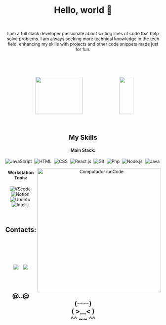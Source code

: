<h1 align="center">Hello, world 👋</h1>
&nbsp;
&nbsp;
<p align="center">I am a full stack developer passionate about writing lines of code that help solve problems. I am always seeking more technical knowledge in the tech field, enhancing my skills with projects and other code snippets made just for fun.</p>&nbsp;

<div  align="center" style="margin-bottom:100px; margin-top: 50px;">
<img width="55%" height="120px"  src="https://github-readme-streak-stats.herokuapp.com?user=Dev-vinixx&theme=dark&mode=weekly" />
<img width="30%" height="120px" src="https://github-readme-stats.vercel.app/api/top-langs/?username=Dev-vinixx&layout=compact"
</div>
 
 &nbsp;
 &nbsp;



## My Skills

#### Main Stack:

![JavaScript](https://img.shields.io/badge/JavaScript-F7DF1E?style=for-the-badge&logo=javascript&logoColor=black)&nbsp;
![HTML](https://img.shields.io/badge/HTML5-E34F26?style=for-the-badge&logo=html5&logoColor=white)&nbsp;
![CSS](https://img.shields.io/badge/CSS3-1572B6?style=for-the-badge&logo=css3&logoColor=white)&nbsp;
![React.js](https://img.shields.io/badge/React-20232A?style=for-the-badge&logo=react&logoColor=61DAFB)&nbsp;
![Git](https://img.shields.io/badge/GIT-E44C30?style=for-the-badge&logo=git&logoColor=white)&nbsp;
![Php](https://img.shields.io/badge/PHP-777BB4?style=for-the-badge&logo=git&logoColor=white)&nbsp;
![Node.js](https://img.shields.io/badge/Node.js-339933?style=for-the-badge&logo=git&logoColor=white)&nbsp;
![Java](https://img.shields.io/badge/Java-E44C30?style=for-the-badge)&nbsp;

<img src="https://raw.githubusercontent.com/MicaelliMedeiros/micaellimedeiros/master/image/computer-illustration.png" min-width="400px" max-width="400px" width="400px" align="right" alt="Computador iuriCode">

#### Workstation Tools:

![VScode](https://img.shields.io/badge/vscode-4285F4?style=for-the-badge&logo=vscode&logoColor=white)&nbsp;
![Notion](https://img.shields.io/badge/Notion-000000?style=for-the-badge&logo=notion&logoColor=white)&nbsp;
![Ubuntu](https://img.shields.io/badge/Ubuntu-E95420?style=for-the-badge&logo=ubuntu&logoColor=white)&nbsp;
![Intellij](https://img.shields.io/badge/Intellij-000000?style=for-the-badge&logo=Intellij%20IDEA&logoColor=white)&nbsp;

&nbsp;
&nbsp;

## Contacts:






<div style="display:flex; justify-content:center; aling-items:center; margin-top:100px; gap:15px;"> 
<a href="mailto:contato.viniciuseduardo0500@gmail.com"> <img src="https://img.shields.io/badge/-Gmail-%23333?style=for-the-badge&logo=gmail&logoColor=white" target="_blank"></a>
<a href="https://www.linkedin.com/in/vinícius-rodrigues-17a825280/" target="_blank"><img src="https://img.shields.io/badge/-LinkedIn-%230077B5?style=for-the-badge&logo=linkedin&logoColor=white"  target="_blank"></a> 
</div>&nbsp;&nbsp;
 

  <h2 align="center">
    <br>
  @..@<br>
 (----)<br>
( >__< )<br>
^^ ~~ ^^<br>
</h2>
